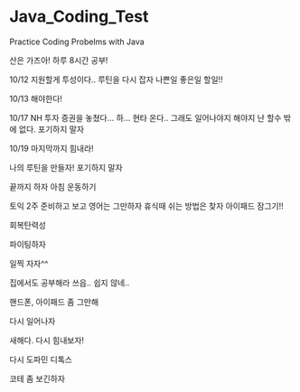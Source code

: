 # Java_Coding_Test
Practice Coding Probelms with Java

산은 가즈아!
하루 8시간 공부!

10/12 지원할게 투성이다.. 루틴을 다시 잡자 나쁜일 좋은일 할일!!

10/13 해야한다!


10/17 NH 투자 증권을 놓쳤다... 하... 현타 온다.. 그래도 일어나야지 해야지 난 할수 밖에 없다. 포기하지 말자

10/19 마지막까지 힘내라!

나의 루틴을 만들자!
포기하지 말자

끝까지 하자
아침 운동하기

토익 2주 준비하고 보고 영어는 그만하자
휴식때 쉬는 방법은 찾자
아이패드 잠그기!!

회복탄력성

파이팅하자

일찍 자자^^

집에서도 공부해라
쓰읍.. 쉽지 않네..

핸드폰, 아이패드 좀 그만해

다시 일어나자

새해다. 다시 힘내보자!

다시 도파민 디톡스

코테 좀 보긴하자
